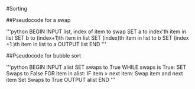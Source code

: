 #Sorting

##Pseudocode for a swap

'''python
BEGIN
INPUT list, index of item to swap
SET a to index'th item in list
SET b to (index+1)th item in list
SET (index)th item in list to b
SET (index +1 )th item in list to a
OUTPUT list
END
'''

##Pseudocode for bubble sort

'''python
BEGIN
INPUT alist
SET swaps to True
WHILE swaps is True:
    SET Swaps to False
    FOR item in alist:
        IF item > next item:
            Swap item and next item
            Set Swaps to True
OUTPUT alist
END
'''
